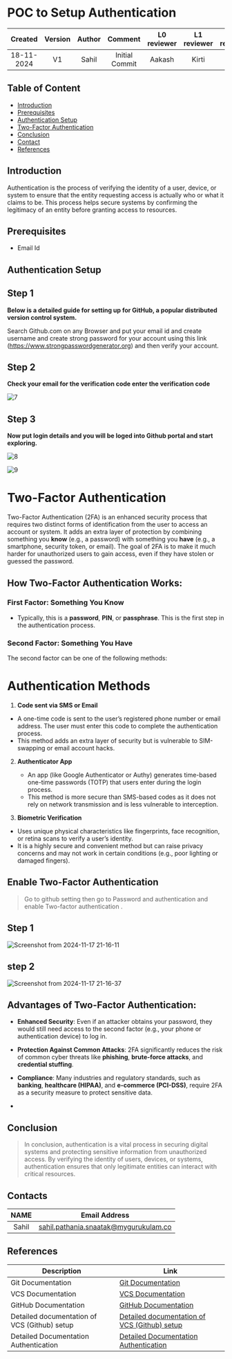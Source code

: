 
# POC to Setup Authentication



| Created     |    Version   | Author | Comment | L0 reviewer | L1 reviewer | L2 reviewer |
|:------------------:|:-------------:|:-------------:|:-------------:|:---------------:|:--------:|:------------:|
| 18-11-2024   | V1   | Sahil | Initial Commit | Aakash     |Kirti      |          |  

## Table of Content
- [Introduction](#introduction)
- [Prerequisites](#prerequisites)
- [Authentication Setup](#authentication-setup)
-  [ Two-Factor Authentication](two-factor-authentication)
- [Conclusion](#conclusion)
- [Contact](#contacts)
- [References](#references)

## Introduction
Authentication is the process of verifying the identity of a user, device, or system to ensure that the entity requesting access is actually who or what it claims to be. This process helps secure systems by confirming the legitimacy of an entity before granting access to resources.

## Prerequisites

- Email Id



## Authentication Setup

## Step 1

**Below is a detailed guide for setting up  for GitHub, a popular distributed version control system.**

Search Github.com on any Browser and put your email id and create username and create strong password for your account using this link (https://www.strongpasswordgenerator.org) and then verify your account.

## Step 2
**Check your email for the verification code enter the verification code**


![7](https://github.com/user-attachments/assets/5efd6d70-d0cb-475c-9fc6-cbf6184b0351)


## Step 3
 **Now put login details and  you will be loged into Github portal and start exploring.**

 
![8](https://github.com/user-attachments/assets/dda51544-10d7-46c0-bd43-062a515bef6c)



![9](https://github.com/user-attachments/assets/4d681c95-c72b-4ced-b60f-5efda85515ad)


# Two-Factor Authentication

Two-Factor Authentication (2FA) is an enhanced security process that requires two distinct forms of identification from the user to access an account or system. It adds an extra layer of protection by combining something you **know** (e.g., a password) with something you **have** (e.g., a smartphone, security token, or email). The goal of 2FA is to make it much harder for unauthorized users to gain access, even if they have stolen or guessed the password.

## How Two-Factor Authentication Works:

### First Factor: Something You Know
- Typically, this is a **password**, **PIN**, or **passphrase**. This is the first step in the authentication process.

### Second Factor: Something You Have
The second factor can be one of the following methods:
# Authentication Methods

 1. **Code sent via SMS or Email**
   - A one-time code is sent to the user’s registered phone number or email address. The user must enter this code to complete the authentication process.
   - This method adds an extra layer of security but is vulnerable to SIM-swapping or email account hacks.

2. **Authenticator App**
   - An app (like Google Authenticator or Authy) generates time-based one-time passwords (TOTP) that users enter during the login process.
   - This method is more secure than SMS-based codes as it does not rely on network transmission and is less vulnerable to interception.

 3. **Biometric Verification**
   - Uses unique physical characteristics like fingerprints, face recognition, or retina scans to verify a user’s identity.
   - It is a highly secure and convenient method but can raise privacy concerns and may not work in certain conditions (e.g., poor lighting or damaged fingers).

   

## **Enable Two-Factor Authentication**

> Go to github setting then go to Password and authentication and enable Two-factor authentication .
## Step 1
![Screenshot from 2024-11-17 21-16-11](https://github.com/user-attachments/assets/d1d8b034-6d78-436c-a971-751b0827e8bf)
## step 2
![Screenshot from 2024-11-17 21-16-37](https://github.com/user-attachments/assets/615cb489-b1f7-44f1-8769-eb030f03ca16)

## Advantages of Two-Factor Authentication:

- **Enhanced Security**: Even if an attacker obtains your password, they would still need access to the second factor (e.g., your phone or authentication device) to log in.

- **Protection Against Common Attacks**: 2FA significantly reduces the risk of common cyber threats like **phishing**, **brute-force attacks**, and **credential stuffing**.

- **Compliance**: Many industries and regulatory standards, such as **banking**, **healthcare (HIPAA)**, and **e-commerce (PCI-DSS)**, require 2FA as a security measure to protect sensitive data.
- 
## Conclusion

> In conclusion, authentication is a vital process in securing digital systems and protecting sensitive information from unauthorized access. By verifying the identity of users, devices, or systems, authentication ensures that only legitimate entities can interact with critical resources. 


## Contacts

|    NAME           |   Email Address                       |
|:-----------------:|:-------------------------------------:|
|Sahil| 	sahil.pathania.snaatak@mygurukulam.co

## References

| Description                                        | Link                                                                                                                                           |
|----------------------------------------------------|-------------------------------------------------------------------------------------------------------------------------------------------------|
| Git Documentation                                  | [Git Documentation](https://git-scm.com/doc)                                                                                                    |
| VCS Documentation                                  | [VCS Documentation](https://www.atlassian.com/git/tutorials/what-is-version-control)                                                           |
| GitHub Documentation                               | [GitHub Documentation](https://www.geeksforgeeks.org/introduction-to-github/)                                                                  |
| Detailed documentation of VCS (Github) setup       | [Detailed documentation of VCS (Github) setup](https://github.com/MyGurukulam-p11/Documentation/blob/Pritam_scrum25/VCS/Setup/README.md)         |
| Detailed Documentation Authentication              | [Detailed Documentation Authentication](https://github.com/MyGurukulam-p11/Documentation/tree/main/VCS/Authentication-%26-Authorization-strategy/Detailed-Documentation-Authentication) |
